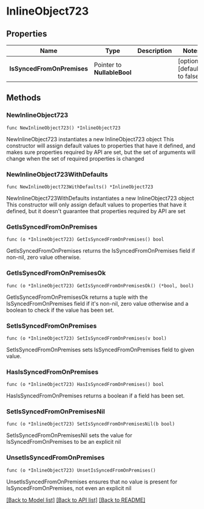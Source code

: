 # InlineObject723

## Properties

Name | Type | Description | Notes
------------ | ------------- | ------------- | -------------
**IsSyncedFromOnPremises** | Pointer to **NullableBool** |  | [optional] [default to false]

## Methods

### NewInlineObject723

`func NewInlineObject723() *InlineObject723`

NewInlineObject723 instantiates a new InlineObject723 object
This constructor will assign default values to properties that have it defined,
and makes sure properties required by API are set, but the set of arguments
will change when the set of required properties is changed

### NewInlineObject723WithDefaults

`func NewInlineObject723WithDefaults() *InlineObject723`

NewInlineObject723WithDefaults instantiates a new InlineObject723 object
This constructor will only assign default values to properties that have it defined,
but it doesn't guarantee that properties required by API are set

### GetIsSyncedFromOnPremises

`func (o *InlineObject723) GetIsSyncedFromOnPremises() bool`

GetIsSyncedFromOnPremises returns the IsSyncedFromOnPremises field if non-nil, zero value otherwise.

### GetIsSyncedFromOnPremisesOk

`func (o *InlineObject723) GetIsSyncedFromOnPremisesOk() (*bool, bool)`

GetIsSyncedFromOnPremisesOk returns a tuple with the IsSyncedFromOnPremises field if it's non-nil, zero value otherwise
and a boolean to check if the value has been set.

### SetIsSyncedFromOnPremises

`func (o *InlineObject723) SetIsSyncedFromOnPremises(v bool)`

SetIsSyncedFromOnPremises sets IsSyncedFromOnPremises field to given value.

### HasIsSyncedFromOnPremises

`func (o *InlineObject723) HasIsSyncedFromOnPremises() bool`

HasIsSyncedFromOnPremises returns a boolean if a field has been set.

### SetIsSyncedFromOnPremisesNil

`func (o *InlineObject723) SetIsSyncedFromOnPremisesNil(b bool)`

 SetIsSyncedFromOnPremisesNil sets the value for IsSyncedFromOnPremises to be an explicit nil

### UnsetIsSyncedFromOnPremises
`func (o *InlineObject723) UnsetIsSyncedFromOnPremises()`

UnsetIsSyncedFromOnPremises ensures that no value is present for IsSyncedFromOnPremises, not even an explicit nil

[[Back to Model list]](../README.md#documentation-for-models) [[Back to API list]](../README.md#documentation-for-api-endpoints) [[Back to README]](../README.md)


